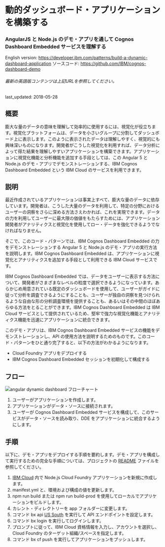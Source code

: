 # 動的ダッシュボード・アプリケーションを構築する

### AngularJS と Node.js のデモ・アプリを通して Cognos Dashboard Embedded サービスを理解する

English version: https://developer.ibm.com/patterns/build-a-dynamic-dashboard-application
  ソースコード: https://github.com/IBM/cognos-dashboard-demo

###### 最新の英語版コンテンツは上記URLを参照してください。
last_updated: 2018-05-28

 
## 概要

膨大な量のデータの意味を理解して効率的に使用するには、視覚化が役立ちます。視覚化プラットフォームは、データを小さいグループに分割してダッシュボード上に表示します。このように表示されたデータは理解しやすく、視覚的にも興味深いものになります。開発者がこうした視覚化を利用すれば、データ分析によって得た結果を理解しやすいアプリケーションを構築できます。アプリケーションに視覚化機能と分析機能を追加する手段としては、この Angular 5 と Node.js のデモ・アプリでデモンストレーションする、IBM Cognos Dashboard Embedded という IBM Cloud のサービスを利用できます。

## 説明

最近作成されているアプリケーションは事実上すべて、膨大な量のデータに依存しています。開発者は、こうした大量のデータを利用して、特定の分野におけるユーザーの洞察をさらに深める方法さえわかれば、これを実現できます。データの力を利用してユーザーに最大限の価値をもたらすためには、アプリケーション開発者がアナリティクスと視覚化を使用してロー・データを強化できるようでなければなりません。

そこで、このコード・パターンでは、IBM Cognos Dashboard Embedded の力をデモンストレーションする Angular 5 と Node.js のデモ・アプリの実行方法を説明します。IBM Cognos Dashboard Embedded は、アプリケーションに視覚化とアナリティクスを追加する手段として利用できる IBM Cloud サービスです。

IBM Cognos Dashboard Embedded では、データをユーザーに表示する方法について、開発者がさまざまなレベルの粒度で選択できるようになっています。あらかじめ用意されている既定のダッシュボードを使用して、ユーザーがガイドに従って分析を調査できるようにすることも、ユーザーが独自の洞察を見つけられるような自由な形の分析調査環境を提供することも、あるいはその中間のほぼあらゆる方法をとることができます。IBM Cognos Dashboard Embedded は IBM Cloud サービスとして提供されているため、堅牢で強力な視覚化機能とアナリティクス機能を迅速にアプリケーションに統合できます。

このデモ・アプリは、IBM Cognos Dashboard Embedded サービスの機能をデモンストレーションし、API の使用方法を説明するためのものです。このコード・パターンをひと通り完了すると、以下の方法がわかるようになります。

* Cloud Foundry アプリをデプロイする
* IBM Cognos Dashboard Embedded セッションを初期化して構成する

## フロー

![angular dynamic dashboard フローチャート](../../images/1650-arch.png)

1. ユーザーがアプリケーションを作成します。
2. アプリケーションがデータ・ソースに接続されます。
3. ユーザーが Cognos Dashboard Embedded サービスを構成して、このサービスがデータ・ソースを読み取り、DDE をアプリケーションに統合するようにします。

## 手順

以下に、デモ・アプリをデプロイする手順を要約します。デモ・アプリを構成して実行するための完全な手順については、プロジェクトの [README](https://github.com/IBM/cognos-dashboard-demo/blob/master/README.md) ファイルを参照してください。

1. [IBM Cloud](https://cloud.ibm.com/?cm_sp=ibmdev-_-developer-patterns-_-cloudreg) 内で Node.js Cloud Foundry アプリケーションを新規に作成します。
1. manifest.yml と、環境および構成の値を更新します。
1. npm run build または npm run build-prod を使用してローカルでアプリケーションをビルドします。
1. カレント・ディレクトリーを app フォルダーに変更します。
1. コマンド bx api [US South](https://api.ng.bluemix.net) を実行して API エンドポイントを設定します。
1. コマンド bx login を実行してログインします。
1. プロンプトに従って、IBM Cloud 資格情報を入力し、アカウントを選択し、Cloud Foundry のターゲット組織/スペースを指定します。
1. コマンド bx cf push を実行してアプリケーションをプッシュします。

